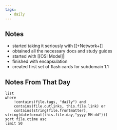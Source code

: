 ```yaml
---
tags:
  - daily
---
```

## Notes

- started taking it seriously with [[+Network+]]
- obtained all the necessary docs and study guides
- started with [[OSI Model]]
- finished with encapsulation
- created first set of flash cards for subdomain 1.1

## Notes From That Day

```dataview
list
where
	!contains(file.tags, "daily") and
	contains(file.outlinks, this.file.link) or
	contains(string(file.frontmatter), string(dateformat(this.file.day,"yyyy-MM-dd")))
sort file.ctime asc
limit 50
```